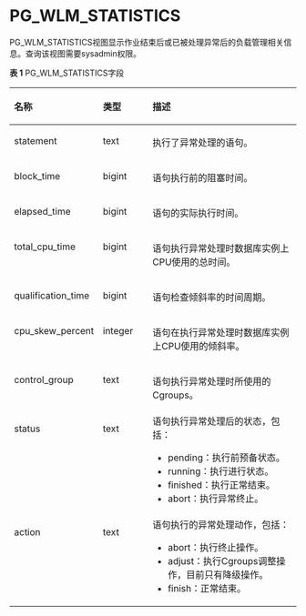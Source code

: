 # PG\_WLM\_STATISTICS

PG\_WLM\_STATISTICS视图显示作业结束后或已被处理异常后的负载管理相关信息。查询该视图需要sysadmin权限。

**表 1**  PG\_WLM\_STATISTICS字段

<a name="zh-cn_topic_0059779245_tb4ba52c1570d4859ad3932db8e373d47"></a>
<table><thead align="left"><tr id="zh-cn_topic_0059779245_r270f43f8f6154705ac6688b148f84fe2"><th class="cellrowborder" valign="top" width="25.06%" id="mcps1.2.4.1.1"><p id="zh-cn_topic_0059779245_a26ad5c5aa07e4bccb8ebe8c967b77c2e"><a name="zh-cn_topic_0059779245_a26ad5c5aa07e4bccb8ebe8c967b77c2e"></a><a name="zh-cn_topic_0059779245_a26ad5c5aa07e4bccb8ebe8c967b77c2e"></a>名称</p>
</th>
<th class="cellrowborder" valign="top" width="17.93%" id="mcps1.2.4.1.2"><p id="zh-cn_topic_0059779245_ad2b41af3cfc747a7940b58ff3ac019f2"><a name="zh-cn_topic_0059779245_ad2b41af3cfc747a7940b58ff3ac019f2"></a><a name="zh-cn_topic_0059779245_ad2b41af3cfc747a7940b58ff3ac019f2"></a>类型</p>
</th>
<th class="cellrowborder" valign="top" width="57.010000000000005%" id="mcps1.2.4.1.3"><p id="zh-cn_topic_0059779245_a5585614841c045118adde4e69eb16aff"><a name="zh-cn_topic_0059779245_a5585614841c045118adde4e69eb16aff"></a><a name="zh-cn_topic_0059779245_a5585614841c045118adde4e69eb16aff"></a>描述</p>
</th>
</tr>
</thead>
<tbody><tr id="zh-cn_topic_0059779245_r98505238656a4a28a4710a5d38cdeb45"><td class="cellrowborder" valign="top" width="25.06%" headers="mcps1.2.4.1.1 "><p id="zh-cn_topic_0059779245_a3c857bd9098847799b39fbf38b0a4503"><a name="zh-cn_topic_0059779245_a3c857bd9098847799b39fbf38b0a4503"></a><a name="zh-cn_topic_0059779245_a3c857bd9098847799b39fbf38b0a4503"></a>statement</p>
</td>
<td class="cellrowborder" valign="top" width="17.93%" headers="mcps1.2.4.1.2 "><p id="zh-cn_topic_0059779245_acddf11135f594d658b354f1458067c09"><a name="zh-cn_topic_0059779245_acddf11135f594d658b354f1458067c09"></a><a name="zh-cn_topic_0059779245_acddf11135f594d658b354f1458067c09"></a>text</p>
</td>
<td class="cellrowborder" valign="top" width="57.010000000000005%" headers="mcps1.2.4.1.3 "><p id="zh-cn_topic_0059779245_a963fdc65274e4327a7960965ccbde3a1"><a name="zh-cn_topic_0059779245_a963fdc65274e4327a7960965ccbde3a1"></a><a name="zh-cn_topic_0059779245_a963fdc65274e4327a7960965ccbde3a1"></a>执行了异常处理的语句。</p>
</td>
</tr>
<tr id="zh-cn_topic_0059779245_ra8d8cdc0ad4a49cf9c8720f5d8e1bef7"><td class="cellrowborder" valign="top" width="25.06%" headers="mcps1.2.4.1.1 "><p id="zh-cn_topic_0059779245_a8d61284fd78b447bb2be4aa91c28ca70"><a name="zh-cn_topic_0059779245_a8d61284fd78b447bb2be4aa91c28ca70"></a><a name="zh-cn_topic_0059779245_a8d61284fd78b447bb2be4aa91c28ca70"></a>block_time</p>
</td>
<td class="cellrowborder" valign="top" width="17.93%" headers="mcps1.2.4.1.2 "><p id="zh-cn_topic_0059779245_a17b0a7d612bf4954a1f8fc477c167a3f"><a name="zh-cn_topic_0059779245_a17b0a7d612bf4954a1f8fc477c167a3f"></a><a name="zh-cn_topic_0059779245_a17b0a7d612bf4954a1f8fc477c167a3f"></a>bigint</p>
</td>
<td class="cellrowborder" valign="top" width="57.010000000000005%" headers="mcps1.2.4.1.3 "><p id="zh-cn_topic_0059779245_a2ebecec5203f474095ae258e363bc0e7"><a name="zh-cn_topic_0059779245_a2ebecec5203f474095ae258e363bc0e7"></a><a name="zh-cn_topic_0059779245_a2ebecec5203f474095ae258e363bc0e7"></a>语句执行前的阻塞时间。</p>
</td>
</tr>
<tr id="zh-cn_topic_0059779245_r8402be6acab4439d87a7a999d5d16475"><td class="cellrowborder" valign="top" width="25.06%" headers="mcps1.2.4.1.1 "><p id="zh-cn_topic_0059779245_a1adea4da9db244e4ba1104b3ab6631f2"><a name="zh-cn_topic_0059779245_a1adea4da9db244e4ba1104b3ab6631f2"></a><a name="zh-cn_topic_0059779245_a1adea4da9db244e4ba1104b3ab6631f2"></a>elapsed_time</p>
</td>
<td class="cellrowborder" valign="top" width="17.93%" headers="mcps1.2.4.1.2 "><p id="zh-cn_topic_0059779245_ab0e9f8fa2e294461b6ba162ce8a6e567"><a name="zh-cn_topic_0059779245_ab0e9f8fa2e294461b6ba162ce8a6e567"></a><a name="zh-cn_topic_0059779245_ab0e9f8fa2e294461b6ba162ce8a6e567"></a>bigint</p>
</td>
<td class="cellrowborder" valign="top" width="57.010000000000005%" headers="mcps1.2.4.1.3 "><p id="zh-cn_topic_0059779245_a0211e8adaf7f49179fbe5154d49b23b9"><a name="zh-cn_topic_0059779245_a0211e8adaf7f49179fbe5154d49b23b9"></a><a name="zh-cn_topic_0059779245_a0211e8adaf7f49179fbe5154d49b23b9"></a>语句的实际执行时间。</p>
</td>
</tr>
<tr id="zh-cn_topic_0059779245_rff375655d2584f219f20ca2a97b51ab1"><td class="cellrowborder" valign="top" width="25.06%" headers="mcps1.2.4.1.1 "><p id="zh-cn_topic_0059779245_aa3d4415324044cf4a61beebb5c098a5a"><a name="zh-cn_topic_0059779245_aa3d4415324044cf4a61beebb5c098a5a"></a><a name="zh-cn_topic_0059779245_aa3d4415324044cf4a61beebb5c098a5a"></a>total_cpu_time</p>
</td>
<td class="cellrowborder" valign="top" width="17.93%" headers="mcps1.2.4.1.2 "><p id="zh-cn_topic_0059779245_a38e4b02045b446efb7cd62a71550c620"><a name="zh-cn_topic_0059779245_a38e4b02045b446efb7cd62a71550c620"></a><a name="zh-cn_topic_0059779245_a38e4b02045b446efb7cd62a71550c620"></a>bigint</p>
</td>
<td class="cellrowborder" valign="top" width="57.010000000000005%" headers="mcps1.2.4.1.3 "><p id="zh-cn_topic_0059779245_a5a9141569d7e46e8a7abfb306d56a3d2"><a name="zh-cn_topic_0059779245_a5a9141569d7e46e8a7abfb306d56a3d2"></a><a name="zh-cn_topic_0059779245_a5a9141569d7e46e8a7abfb306d56a3d2"></a>语句执行异常处理时数据库实例上CPU使用的总时间。</p>
</td>
</tr>
<tr id="zh-cn_topic_0059779245_rd79edc31928b440ea6bb93b811e2e3ca"><td class="cellrowborder" valign="top" width="25.06%" headers="mcps1.2.4.1.1 "><p id="zh-cn_topic_0059779245_aa3693b6218d1462489b4e92102186efe"><a name="zh-cn_topic_0059779245_aa3693b6218d1462489b4e92102186efe"></a><a name="zh-cn_topic_0059779245_aa3693b6218d1462489b4e92102186efe"></a>qualification_time</p>
</td>
<td class="cellrowborder" valign="top" width="17.93%" headers="mcps1.2.4.1.2 "><p id="zh-cn_topic_0059779245_ab65947bd91fb4a4c969665881026b5d9"><a name="zh-cn_topic_0059779245_ab65947bd91fb4a4c969665881026b5d9"></a><a name="zh-cn_topic_0059779245_ab65947bd91fb4a4c969665881026b5d9"></a>bigint</p>
</td>
<td class="cellrowborder" valign="top" width="57.010000000000005%" headers="mcps1.2.4.1.3 "><p id="zh-cn_topic_0059779245_a0b40ba85c78c4a8095d9406689a9c7b6"><a name="zh-cn_topic_0059779245_a0b40ba85c78c4a8095d9406689a9c7b6"></a><a name="zh-cn_topic_0059779245_a0b40ba85c78c4a8095d9406689a9c7b6"></a>语句检查倾斜率的时间周期。</p>
</td>
</tr>
<tr id="zh-cn_topic_0059779245_rcf12f2780bcb4bbc940380c7ecbc4459"><td class="cellrowborder" valign="top" width="25.06%" headers="mcps1.2.4.1.1 "><p id="zh-cn_topic_0059779245_acf0f8389d8e44740a43d950929f3ce75"><a name="zh-cn_topic_0059779245_acf0f8389d8e44740a43d950929f3ce75"></a><a name="zh-cn_topic_0059779245_acf0f8389d8e44740a43d950929f3ce75"></a>cpu_skew_percent</p>
</td>
<td class="cellrowborder" valign="top" width="17.93%" headers="mcps1.2.4.1.2 "><p id="zh-cn_topic_0059779245_aca9a5cae562e4a72ab9612c905ecd832"><a name="zh-cn_topic_0059779245_aca9a5cae562e4a72ab9612c905ecd832"></a><a name="zh-cn_topic_0059779245_aca9a5cae562e4a72ab9612c905ecd832"></a>integer</p>
</td>
<td class="cellrowborder" valign="top" width="57.010000000000005%" headers="mcps1.2.4.1.3 "><p id="zh-cn_topic_0059779245_a8de5de7ab066486d949b48d819706458"><a name="zh-cn_topic_0059779245_a8de5de7ab066486d949b48d819706458"></a><a name="zh-cn_topic_0059779245_a8de5de7ab066486d949b48d819706458"></a>语句在执行异常处理时数据库实例上CPU使用的倾斜率。</p>
</td>
</tr>
<tr id="zh-cn_topic_0059779245_r201440ea6e76450d962be239dfd15d6e"><td class="cellrowborder" valign="top" width="25.06%" headers="mcps1.2.4.1.1 "><p id="zh-cn_topic_0059779245_abb3d8d409da941db86c1647c708a7ced"><a name="zh-cn_topic_0059779245_abb3d8d409da941db86c1647c708a7ced"></a><a name="zh-cn_topic_0059779245_abb3d8d409da941db86c1647c708a7ced"></a>control_group</p>
</td>
<td class="cellrowborder" valign="top" width="17.93%" headers="mcps1.2.4.1.2 "><p id="zh-cn_topic_0059779245_a113318782dcb4250960421adc71d8a7a"><a name="zh-cn_topic_0059779245_a113318782dcb4250960421adc71d8a7a"></a><a name="zh-cn_topic_0059779245_a113318782dcb4250960421adc71d8a7a"></a>text</p>
</td>
<td class="cellrowborder" valign="top" width="57.010000000000005%" headers="mcps1.2.4.1.3 "><p id="zh-cn_topic_0059779245_ab1edc1e6100c4ff4b5fff5d6e273f4ed"><a name="zh-cn_topic_0059779245_ab1edc1e6100c4ff4b5fff5d6e273f4ed"></a><a name="zh-cn_topic_0059779245_ab1edc1e6100c4ff4b5fff5d6e273f4ed"></a>语句执行异常处理时所使用的Cgroups。</p>
</td>
</tr>
<tr id="zh-cn_topic_0059779245_r918df64590b74ce0aa105b04c3835f2b"><td class="cellrowborder" valign="top" width="25.06%" headers="mcps1.2.4.1.1 "><p id="zh-cn_topic_0059779245_a63ae752c97034b0c8262eb650508f5b7"><a name="zh-cn_topic_0059779245_a63ae752c97034b0c8262eb650508f5b7"></a><a name="zh-cn_topic_0059779245_a63ae752c97034b0c8262eb650508f5b7"></a>status</p>
</td>
<td class="cellrowborder" valign="top" width="17.93%" headers="mcps1.2.4.1.2 "><p id="zh-cn_topic_0059779245_adc7faadf069a4ff7878f9bc34c1730eb"><a name="zh-cn_topic_0059779245_adc7faadf069a4ff7878f9bc34c1730eb"></a><a name="zh-cn_topic_0059779245_adc7faadf069a4ff7878f9bc34c1730eb"></a>text</p>
</td>
<td class="cellrowborder" valign="top" width="57.010000000000005%" headers="mcps1.2.4.1.3 "><div class="p" id="zh-cn_topic_0059779245_ada2a87a0a21c429ba419f9f89a24b30e"><a name="zh-cn_topic_0059779245_ada2a87a0a21c429ba419f9f89a24b30e"></a><a name="zh-cn_topic_0059779245_ada2a87a0a21c429ba419f9f89a24b30e"></a>语句执行异常处理后的状态，包括：<a name="zh-cn_topic_0059779245_u70e5f119849345c893d11193a9cace28"></a><a name="zh-cn_topic_0059779245_u70e5f119849345c893d11193a9cace28"></a><ul id="zh-cn_topic_0059779245_u70e5f119849345c893d11193a9cace28"><li>pending：执行前预备状态。</li><li>running：执行进行状态。</li><li>finished：执行正常结束。</li><li>abort：执行异常终止。</li></ul>
</div>
</td>
</tr>
<tr id="zh-cn_topic_0059779245_r26e90f84936b44e9a1199dcda82cbc24"><td class="cellrowborder" valign="top" width="25.06%" headers="mcps1.2.4.1.1 "><p id="zh-cn_topic_0059779245_ad96ddeaf2bef49eb845a5fe0d80587d8"><a name="zh-cn_topic_0059779245_ad96ddeaf2bef49eb845a5fe0d80587d8"></a><a name="zh-cn_topic_0059779245_ad96ddeaf2bef49eb845a5fe0d80587d8"></a>action</p>
</td>
<td class="cellrowborder" valign="top" width="17.93%" headers="mcps1.2.4.1.2 "><p id="zh-cn_topic_0059779245_aefacc7a600c14ab0954504e16db03e93"><a name="zh-cn_topic_0059779245_aefacc7a600c14ab0954504e16db03e93"></a><a name="zh-cn_topic_0059779245_aefacc7a600c14ab0954504e16db03e93"></a>text</p>
</td>
<td class="cellrowborder" valign="top" width="57.010000000000005%" headers="mcps1.2.4.1.3 "><div class="p" id="zh-cn_topic_0059779245_adb1a92ee753b421b818018e2b8c9b77d"><a name="zh-cn_topic_0059779245_adb1a92ee753b421b818018e2b8c9b77d"></a><a name="zh-cn_topic_0059779245_adb1a92ee753b421b818018e2b8c9b77d"></a>语句执行的异常处理动作，包括：<a name="zh-cn_topic_0059779245_ued96c56692a241e884c10e9bc1841aa3"></a><a name="zh-cn_topic_0059779245_ued96c56692a241e884c10e9bc1841aa3"></a><ul id="zh-cn_topic_0059779245_ued96c56692a241e884c10e9bc1841aa3"><li>abort：执行终止操作。</li><li>adjust：执行Cgroups调整操作，目前只有降级操作。</li><li>finish：正常结束。</li></ul>
</div>
</td>
</tr>
</tbody>
</table>

